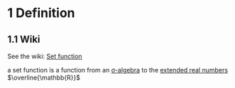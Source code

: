 # 1 Definition

## 1.1 Wiki

See the wiki: [Set function](https://en.wikipedia.org/wiki/Set_function)

a set function is a function from an [σ-algebra](007%20%CF%83-algebra.md) to the [extended real numbers](017%20RealExt.md) $\overline{\mathbb{R}}$
